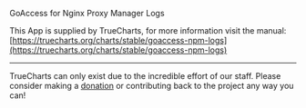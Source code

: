GoAccess for Nginx Proxy Manager Logs

This App is supplied by TrueCharts, for more information visit the manual: [https://truecharts.org/charts/stable/goaccess-npm-logs](https://truecharts.org/charts/stable/goaccess-npm-logs)

---

TrueCharts can only exist due to the incredible effort of our staff.
Please consider making a [donation](https://truecharts.org/sponsor) or contributing back to the project any way you can!
